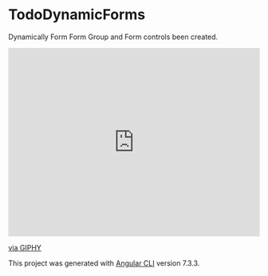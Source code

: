 # TodoDynamicForms

Dynamically Form Form Group and Form controls been created.

<div style="width:100%;height:0;padding-bottom:75%;position:relative;"><iframe src="https://giphy.com/embed/tKnKK7ssGvTMtr66Q6" width="100%" height="100%" style="position:absolute" frameBorder="0" class="giphy-embed" allowFullScreen></iframe></div><p><a href="https://giphy.com/gifs/tKnKK7ssGvTMtr66Q6">via GIPHY</a></p>

This project was generated with [Angular CLI](https://github.com/angular/angular-cli) version 7.3.3.
